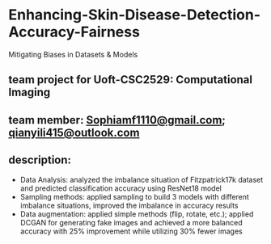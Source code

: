 # Enhancing-Skin-Disease-Detection-Accuracy-Fairness
Mitigating Biases in Datasets &amp; Models 

## team project for Uoft-CSC2529: Computational Imaging

## team member: Sophiamf1110@gmail.com; qianyili415@outlook.com

## description:
- Data Analysis: analyzed the imbalance situation of Fitzpatrick17k dataset and predicted classification accuracy using ResNet18 model
- Sampling methods: applied sampling to build 3 models with different imbalance situations, improved the imbalance in accuracy results 
- Data augmentation: applied simple methods (flip, rotate, etc.); applied DCGAN for generating fake images and achieved a more balanced accuracy with 25% improvement while utilizing 30% fewer images
